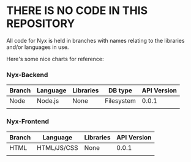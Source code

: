 # THERE IS NO CODE IN THIS REPOSITORY

All code for Nyx is held in branches with names relating to the libraries and/or languages in use.

Here's some nice charts for reference:

### Nyx-Backend

| Branch | Language | Libraries | DB type    | API Version |
| ------ | -------- | --------- | ---------- | ----------- |
| Node   | Node.js  | None      | Filesystem | 0.0.1       |
|        |          |           |            |             |

### Nyx-Frontend

| Branch | Language    | Libraries | API Version |
| ------ | ----------- | --------- | ----------- |
| HTML   | HTML/JS/CSS | None      | 0.0.1       |
|        |             |           |             |
